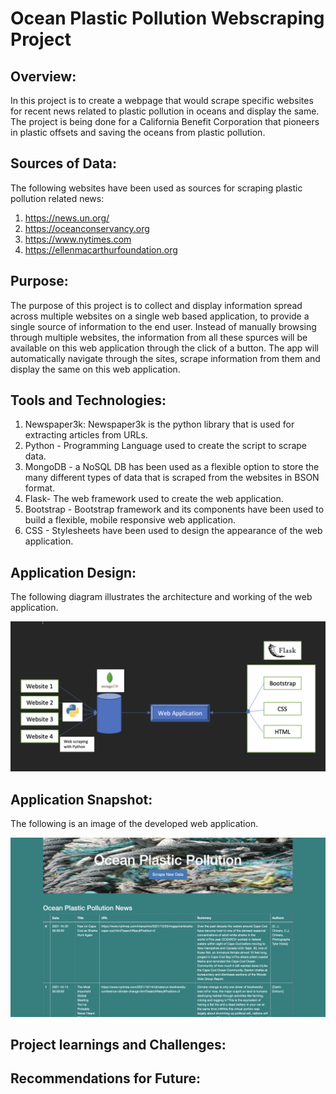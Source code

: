 # Ocean Plastic Pollution Webscraping Project

## Overview:

In this project is to create a webpage that would scrape specific websites for recent news related to plastic pollution in oceans and display the same. The project is being done for a California Benefit Corporation that pioneers in plastic offsets and saving the oceans from plastic pollution.

## Sources of Data:

The following websites have been used as sources for scraping plastic pollution related news:


1. https://news.un.org/
2. https://oceanconservancy.org
3. https://www.nytimes.com
4. https://ellenmacarthurfoundation.org

## Purpose:

The purpose of this project is to collect and display information spread across multiple websites on a single web based application, to provide a single source of information to the end user. Instead of manually browsing through multiple websites, the information from all these spurces will be available on this web application through the click of a button. The app will automatically navigate through the sites, scrape information from them and display the same on this web application.

## Tools and Technologies:

1. Newspaper3k: Newspaper3k is the python library that is used for extracting articles from URLs.
2. Python - Programming Language used to create the script to scrape data.
3. MongoDB - a NoSQL DB has been used as a flexible option to store the many different types of data that is scraped from the websites in BSON format.
4. Flask- The web framework used to create the web application.
5. Bootstrap - Bootstrap framework and its components have been used to build a flexible, mobile responsive web application. 
6. CSS - Stylesheets have been used to design the appearance of the web application.

## Application Design:

The following diagram illustrates the architecture and working of the web application.

![design](screenshots/design.png)

## Application Snapshot:

The following is an image of the developed web application.

![webapp](screenshots/webapp.png)

## Project learnings and Challenges:
## Recommendations for Future:


